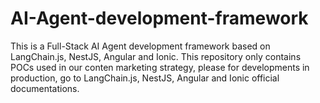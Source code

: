 # AI-Agent-development-framework

This is a Full-Stack AI Agent development framework based on LangChain.js, NestJS, Angular and Ionic. This repository only contains POCs used in our conten marketing strategy, please for developments in production, go to LangChain.js, NestJS, Angular and Ionic official documentations.



